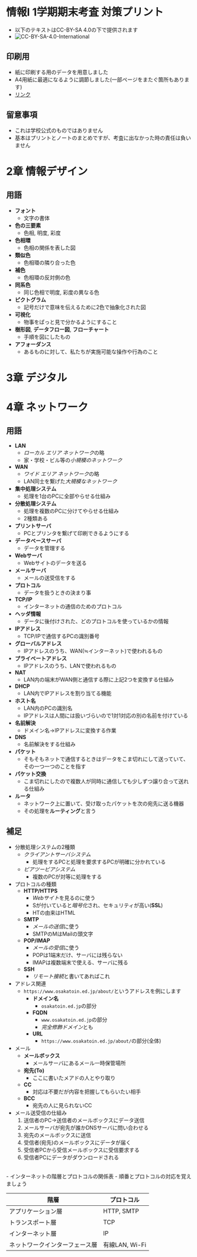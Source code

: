 # 情報I 1学期期末考査 対策プリント
- 以下のテキストはCC-BY-SA 4.0の下で提供されます
- ![CC-BY-SA-4.0-International](https://creativecommons.jp/wp-content/uploads/2015/04/by-sa.png?w=297)

## 印刷用
- 紙に印刷する用のデータを用意しました
- A4用紙に最適になるように調節しました(一部ページをまたぐ箇所もあります)
- [リンク](./s2-middle-printout.md)

## 留意事項
- これは学校公式のものではありません
- 基本はプリントとノートのまとめですが、考査に出なかった時の責任は負いません


# 2章 情報デザイン
## 用語
- **フォント**
    - 文字の書体
- **色の三要素**
    - 色相, 明度, 彩度
- **色相環**
    - 色相の関係を表した図
- **類似色**
    - 色相環の隣り合った色
- **補色**
    - 色相環の反対側の色
- **同系色**
    - 同じ色相で明度, 彩度の異なる色
- **ピクトグラム**
    - 記号だけで意味を伝えるために2色で抽象化された図
- **可視化**
    - 物事をぱっと見で分かるようにすること
- **樹形図**, **データフロー図**, **フローチャート**
    - 手順を図にしたもの
- **アフォーダンス**
    - あるものに対して、私たちが実施可能な操作や行為のこと




# 3章 デジタル





# 4章 ネットワーク
## 用語
- **LAN**
    - *ローカル エリア ネットワーク*の略
    - 家・学校・ビル等の*小規模のネットワーク*
- **WAN**
    - *ワイド エリア ネットワーク*の略
    - LAN同士を繋げた*大規模なネットワーク*
- **集中処理システム**
    - 処理を1台のPCに全部やらせる仕組み
- **分散処理システム**
    - 処理を複数のPCに分けてやらせる仕組み
    - 2種類ある
- **プリントサーバ**
    - PCとプリンタを繋げて印刷できるようにする
- **データベースサーバ**
    - データを管理する
- **Webサーバ**
    - Webサイトのデータを送る
- **メールサーバ**
    - メールの送受信をする
- **プロトコル**
    - データを扱うときの決まり事
- **TCP/IP**
    - インターネットの通信のためのプロトコル
- **ヘッダ情報**
    - データに後付けされた、どのプロトコルを使っているかの情報
- **IPアドレス**
    - TCP/IPで通信するPCの識別番号
- **グローバルアドレス**
    - IPアドレスのうち、WAN(≒インターネット)で使われるもの
- **プライベートアドレス**
    - IPアドレスのうち、LANで使われるもの
- **NAT**
    - LAN内の端末がWAN側と通信する際に上記2つを変換する仕組み
- **DHCP**
    - LAN内でIPアドレスを割り当てる機能
- **ホスト名**
    - LAN内のPCの識別名
    - IPアドレスは人間には扱いづらいので1対1対応の別の名前を付けている
- **名前解決**
    - ドメイン名→IPアドレスに変換する作業
- **DNS**
    - 名前解決をする仕組み
- **パケット**
    - そもそもネットで通信するときはデータをこま切れにして送っていて、その一つ一つのことを指す
- **パケット交換**
    - こま切れにしたので複数人が同時に通信しても少しずつ譲り合って送れる仕組み
- **ルータ**
    - ネットワーク上に置いて、受け取ったパケットを次の宛先に送る機器
    - その処理を**ルーティング**と言う

## 補足
- 分散処理システムの2種類
    - *クライアントサーバシステム*
        - 処理をするPCと処理を要求するPCが明確に分かれている
    - *ピアツーピアシステム*
        - 複数のPCが対等に処理をする
- プロトコルの種類
    - **HTTP/HTTPS**
        - *Webサイト*を見るのに使う
        - Sが付いていると*暗号化*され、セキュリティが高い(**SSL**)
        - HTの由来はHTML
    - **SMTP**
        - *メールの送信*に使う
        - SMTPのMはMailの頭文字
    - **POP/IMAP**
        - *メールの受信*に使う
        - POPは1端末だけ、サーバには残らない
        - IMAPは複数端末で使える、サーバに残る
    - **SSH**
        - *リモート接続*と書いてあればこれ
- アドレス関連
    - `https://www.osakatoin.ed.jp/about/`というアドレスを例にします
        - **ドメイン名**
            - `osakatoin.ed.jp`の部分
        - **FQDN**
            - `www.osakatoin.ed.jp`の部分
            - *完全修飾ドメイン*とも
        - **URL**
            - `https://www.osakatoin.ed.jp/about/`の部分(全体)
- メール
    - **メールボックス**
        - メールサーバにあるメール一時保管場所
    - **宛先(To)**
        - ここに書いたメアドの人とやり取り
    - **CC**
        - 対応は不要だが内容を把握してもらいたい相手
    - **BCC**
        - 宛先の人に見られないCC
- メール送受信の仕組み
    1. 送信者のPC→送信者のメールボックスにデータ送信
    2. メールサーバが宛先が誰かDNSサーバに問い合わせる
    3. 宛先のメールボックスに送信
    4. 受信者(宛先)のメールボックスにデータが届く
    5. 受信者PCから受信メールボックスに受信要求する
    6. 受信者PCにデータがダウンロードされる
<br>
- インターネットの階層とプロトコルの関係表
    - 順番とプロトコルの対応を覚えましょう

| 階層 | プロトコル |
|----|--------------|
|アプリケーション層| HTTP, SMTP |
|トランスポート層| TCP |
|インターネット層| IP |
|ネットワークインターフェース層| 有線LAN,  Wi-Fi |

